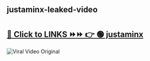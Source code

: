 
 ## justaminx-leaked-video 

# <h2><a href="https://clipsfans.com/justaminx&ref=git">🔗 Click to LINKS ⏩⏩ 👉 🟢 justaminx </a></h2>

<a href="https://clipsfans.com/justaminx&ref=git" rel="nofollow" data-target="animated-image.originalLink"><img src="https://i.ibb.co.com/xMMVF88/686577567.gif" alt="Viral Video Original" style="max-width: 100%; display: inline-block;" data-target="animated-image.originalImage"></a>
